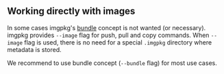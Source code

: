 ## Working directly with images

In some cases imgpkg's [bundle](resources.md#bundle) concept is not wanted (or necessary). imgpkg provides `--image` flag for push, pull and copy commands. When `--image` flag is used, there is no need for a special `.imgpkg` directory where metadata is stored.

We recommend to use bundle concept (`--bundle` flag) for most use cases.
